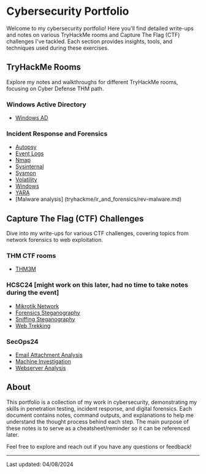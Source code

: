 # Cybersecurity Portfolio

Welcome to my cybersecurity portfolio!
Here you'll find detailed write-ups and notes on various TryHackMe rooms and Capture The Flag (CTF) challenges I've tackled.
Each section provides insights, tools, and techniques used during these exercises.

## TryHackMe Rooms

Explore my notes and walkthroughs for different TryHackMe rooms, focusing on Cyber Defense THM path.

### Windows Active Directory
- [Windows AD](tryhackme/Windows/AD.md)

### Incident Response and Forensics
- [Autopsy](tryhackme/ir_and_forensics/autopsy.md)
- [Event Logs](tryhackme/ir_and_forensics/eventlogs.md)
- [Nmap](tryhackme/ir_and_forensics/nmap.md)
- [Sysinternal](tryhackme/ir_and_forensics/sysinternal.md)
- [Sysmon](tryhackme/ir_and_forensics/sysmon.md)
- [Volatility](tryhackme/ir_and_forensics/volatility.md)
- [Windows](tryhackme/ir_and_forensics/win.md)
- [YARA](tryhackme/ir_and_forensics/yara.md)
- [Malware analysis] (tryhackme/ir_and_forensics/rev-malware.md)

## Capture The Flag (CTF) Challenges

Dive into my write-ups for various CTF challenges, covering topics from network forensics to web exploitation.


### THM CTF rooms
- [THM3M](tryhackme/rooms/THM3M.md)


### HCSC24 [might work on this later, had no time to take notes during the event]
- [Mikrotik Network](hcsc/network/mikrotik.md)
- [Forensics Steganography](hcsc/steg/forensics.md)
- [Sniffing Steganography](hcsc/steg/Sniffing.md)
- [Web Trekking](hcsc/web/Trekking.md)

### SecOps24
- [Email Attachment Analysis](SecOps2024/email_attachment.md)
- [Machine Investigation](SecOps2024/machine-investigation.md)
- [Webserver Analysis](SecOps2024/Webserver.md)

## About

This portfolio is a collection of my work in cybersecurity, demonstrating my skills in penetration testing, incident response, and digital forensics.
Each document contains notes, command outputs, and explanations to help me understand the thought process behind each step. 
The main purpose of these notes is to serve as a cheatsheet/reminder so it can be referenced later. 

Feel free to explore and reach out if you have any questions or feedback!

---

Last updated: 04/08/2024

